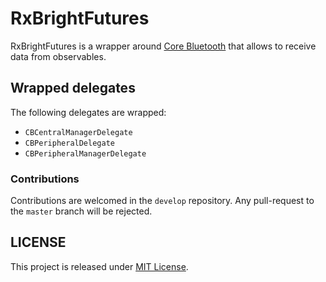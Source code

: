 # RxBrightFutures

RxBrightFutures is a wrapper around [Core Bluetooth](https://developer.apple.com/library/ios/documentation/NetworkingInternetWeb/Conceptual/CoreBluetooth_concepts/AboutCoreBluetooth/Introduction.html) that allows to receive data from observables.

## Wrapped delegates

The following delegates are wrapped:

* `CBCentralManagerDelegate`
* `CBPeripheralDelegate`
* `CBPeripheralManagerDelegate`

### Contributions

Contributions are welcomed in the `develop` repository. Any pull-request to the `master` branch will be rejected.

## LICENSE

This project is released under [MIT License](LICENSE).